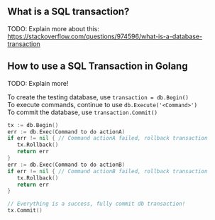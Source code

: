 ## What is a SQL transaction?

TODO: Explain more about this: https://stackoverflow.com/questions/974596/what-is-a-database-transaction

## How to use a SQL Transaction in Golang

TODO: Explain more!

To create the testing database, use `transaction = db.Begin()`  
To execute commands, continue to use `db.Execute('<Command>')`  
To commit the database, use `transaction.Commit()`

```go
tx := db.Begin()
err := db.Exec(Command to do actionA)
if err != nil { // Command actionA failed, rollback transaction
   tx.Rollback()
   return err
}
err := db.Exec(Command to do actionB)
if err != nil { // Command actionB failed, rollback transaction
   tx.Rollback()
   return err
}

// Everything is a success, fully commit db transaction!
tx.Commit()
```